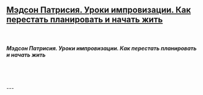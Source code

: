 [Мэдсон Патрисия. Уроки импровизации. Как перестать планировать и начать жить](#Medson_Uroki-improvizacii-Kak-perestat-planirovat-i-nachat-zhit) </br>
---
</br>

#### *Мэдсон Патрисия. Уроки импровизации. Как перестать планировать и начать жить* <a name="Medson_Uroki-improvizacii-Kak-perestat-planirovat-i-nachat-zhit"></a> </br>
</br>
</br>
</br>
---
</br>


